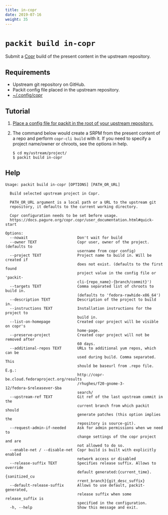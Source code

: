 ```yaml
---
title: in-copr
date: 2019-07-16
weight: 35
---
```


# `packit build in-copr`

Submit a [Copr](https://copr.fedorainfracloud.org) build of the present content in the upstream repository.

## Requirements

* Upstream git repository on GitHub.
* Packit config file placed in the upstream repository.
* [~/.config/copr](https://copr.fedorainfracloud.org/api/)

## Tutorial

1. [Place a config file for packit in the root of your upstream repository.](/docs/configuration/)

2. The command below would create a SRPM from the present content of a repo and perform `copr-cli build` with it. If you need to specify a project name/owner or chroots, see the options in help.
    ```
    $ cd my/ustream/project/
    $ packit build in-copr
    ```

## Help

    Usage: packit build in-copr [OPTIONS] [PATH_OR_URL]
    
      Build selected upstream project in Copr.
    
      PATH_OR_URL argument is a local path or a URL to the upstream git
      repository, it defaults to the current working directory.

      Copr configuration needs to be set before usage. 
      https://docs.pagure.org/copr.copr/user_documentation.html#quick-start
    
    Options:
      --nowait                      Don't wait for build
      --owner TEXT                  Copr user, owner of the project. (defaults to
                                    username from copr config)
      --project TEXT                Project name to build in. Will be created if
                                    does not exist. (defaults to the first found
                                    project value in the config file or 'packit-
                                    cli-{repo_name}-{branch/commit}')
      --targets TEXT                Comma separated list of chroots to build in.
                                    (defaults to 'fedora-rawhide-x86_64')
      --description TEXT            Description of the project to build in.
      --instructions TEXT           Installation instructions for the project to
                                    build in.
      --list-on-homepage            Created copr project will be visible on copr's
                                    home-page.
      --preserve-project            Created copr project will not be removed after
                                    60 days.
      --additional-repos TEXT       URLs to additional yum repos, which can be
                                    used during build. Comma separated. This
                                    should be baseurl from .repo file. E.g.:
                                    http://copr-be.cloud.fedoraproject.org/results
                                    /rhughes/f20-gnome-3-12/fedora-$releasever-$ba
                                    search/
      --upstream-ref TEXT           Git ref of the last upstream commit in the
                                    current branch from which packit should
                                    generate patches (this option implies the
                                    repository is source-git).
      --request-admin-if-needed     Ask for admin permissions when we need to
                                    change settings of the copr project and are
                                    not allowed to do so.
      --enable-net / --disable-net  Copr build is built with explicitly enabled
                                    network access or disabled
      --release-suffix TEXT         Specifies release suffix. Allows to override
                                    default generated:{current_time}.{sanitized_cu
                                    rrent_branch}{git_desc_suffix}
      --default-release-suffix      Allows to use default, packit-generated,
                                    release suffix when some release_suffix is
                                    specified in the configuration.
      -h, --help                    Show this message and exit.
